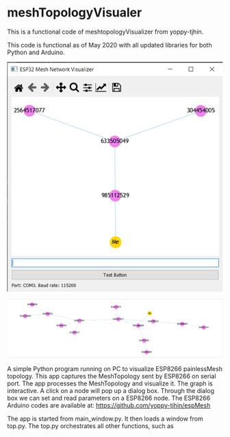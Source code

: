 # meshTopologyVisualer

This is a functional code of meshtopologyVisualizer from yoppy-tjhin.

This code is functional as of May 2020 with all updated libraries for both Python and Arduino.

![Main_Window](https://github.com/jorgelvv/meshTopologyVisualizer/blob/master/Main_Window.png?raw=true)

![Main_Window](https://github.com/jorgelvv/meshTopologyVisualizer/blob/master/Mesh_14_nodes.png?raw=true)

A simple Python program running on PC to visualize ESP8266 painlessMesh topology.
This app captures the MeshTopology sent by ESP8266 on serial port.  The app processes the MeshTopology and visualize it. The graph is interactive. A click on a node will pop up a dialog box. Through the dialog box we can set and read parameters on a ESP8266 node.
The ESP8266 Arduino codes are available at:
https://github.com/yoppy-tjhin/espMesh

The app is started from main_window.py. It then loads a window from top.py. The top.py orchestrates all other functions, such as 
